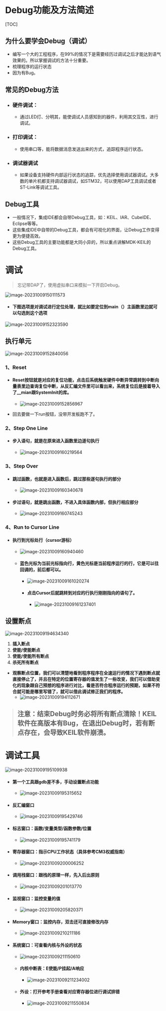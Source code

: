 # Debug功能及方法简述

[TOC]

## 为什么要学会Debug（调试）

- 编写一个大的工程程序，在99%的情况下是需要经历过调试之后才能达到语气效果的。所以掌握调试的方法十分重要。
- 梳理程序的运行状态
- 因为有Bug。

## 常见的Debug方法

- ### 硬件调试：

    - 通过LED灯、分明其，能使调试人员感知到的器件，利用其交互性，进行调试。

- ### 打印调试：

    - 使用串口等，能将数据消息发送出来的方式，追踪程序运行状态。

- ### 调试器调试

    - 如果设备支持硬件内部运行状态的追踪，优先选择使用调试器调试。大多数的单片机都支持调试器调试，如STM32，可以使用DAP工具调试或者ST-Link等调试工具。

## Debug工具

- 一般情况下，集成IDE都会自带Debug工具，如：KEIL、IAR、CubeIDE、Eclipse等等。
- 这些集成IDE中自带的Debug工具，都会有可视化的界面，让Debug工作变得更为便捷高效。
- 这些Debug工具的主要功能都是大同小异的，所以重点讲解MDK-KEIL的Debug工具。

# 调试

> 忘记带DAP了，使用虚拟串口来模拟一下开启Debug。

![image-20231009150111573](https://zdh934.oss-cn-shenzhen.aliyuncs.com/PigGo/202310091501678.png)

- #### 下图选项是对调试进行定位处理，就比如要定位到main（）主函数里边就可以勾选到这个选项


![image-20231009152323590](https://zdh934.oss-cn-shenzhen.aliyuncs.com/PigGo/202310091523646.png)

## 执行单元

![image-20231009152840056](https://zdh934.oss-cn-shenzhen.aliyuncs.com/PigGo/202310091528100.png)

### 1、Reset

- #### **Reset按钮就是对应的复位功能，点击后系统触发硬件中断异常跳转到中断向量表里边查询复位中断，从反汇编文件里可以看出来，系统复位后是接着导入了__mian跟SystemInit的库。**

    - ![image-20231009152856967](https://zdh934.oss-cn-shenzhen.aliyuncs.com/PigGo/202310091528023.png)

- 回去要做一下run按钮，没带开发板跑不了。

### 2、Step One Line

- #### 步入语句，就是在原来进入函数里边逐句执行

    - ![image-20231009160219564](https://zdh934.oss-cn-shenzhen.aliyuncs.com/PigGo/202310091602606.png)

### 3、Step Over

- #### 跳过函数，也就是进入函数后，跳过那些逐句执行的部分

    - ![image-20231009160340678](https://zdh934.oss-cn-shenzhen.aliyuncs.com/PigGo/202310091603714.png)

- #### 步过语句，就是跳出函数，不进入具体函数内部，但执行相应部分

    - ![image-20231009160745243](https://zdh934.oss-cn-shenzhen.aliyuncs.com/PigGo/202310091607294.png)

### 4、Run to Cursor Line 

- #### 执行到光标处行（cursor游标）

    - ![image-20231009160940460](https://zdh934.oss-cn-shenzhen.aliyuncs.com/PigGo/202310091609498.png)

    - #### 蓝色光标为当前光标指向行，黄色光标是当前程序运行的行，它是可以往回调的，前后都可以。

        - ![image-20231009161020274](https://zdh934.oss-cn-shenzhen.aliyuncs.com/PigGo/202310091610317.png)

        - #### 点击Cursor后就跳转到对应的行执行刚刚指向的语句了。

            - ![image-20231009161237401](https://zdh934.oss-cn-shenzhen.aliyuncs.com/PigGo/202310091612451.png)
        

## 设置断点

![image-20231009194634340](https://zdh934.oss-cn-shenzhen.aliyuncs.com/PigGo/202310091946384.png)

1. **插入断点**
2. **使能/使能断点**
3. **使能/使能所有断点**
4. **杀死所有断点**

- **观察断点位置，我们可以清楚地看到程序程序在全速运行的情况下遇到断点就直接停止了，并且在特定的位置寄存器的值发生了一些改变，我们可以借助变化的现象跟自己预想的程序进行对比，看是否符合程序运行的预期，如果不符合就可能是哪里写错了，就可以借此调试修正我们的程序。**
    - ![image-20231009194112671](https://zdh934.oss-cn-shenzhen.aliyuncs.com/PigGo/202310091941781.png)

> ## **注意：结束Debug时务必将所有断点清除！KEIL软件在高版本有Bug，在退出Debug时，若有断点存在，会导致KEIL软件崩溃。**

# 调试工具

![image-20231009195109938](https://zdh934.oss-cn-shenzhen.aliyuncs.com/PigGo/202310091951982.png)

- #### 第一个工具跟gdb差不多，手动设置断点功能

    - ![image-20231009195315652](https://zdh934.oss-cn-shenzhen.aliyuncs.com/PigGo/202310091953695.png)

- #### 反汇编窗口

    - ![image-20231009195429746](https://zdh934.oss-cn-shenzhen.aliyuncs.com/PigGo/202310091954788.png)

- #### 标志窗口：函数/变量类型/函数参数/位置

    - ![image-20231009195741179](https://zdh934.oss-cn-shenzhen.aliyuncs.com/PigGo/202310091957235.png)

- #### 寄存器窗口：指示CPU工作状态（具体参考CM3权威指南）

    - ![image-20231009200006252](https://zdh934.oss-cn-shenzhen.aliyuncs.com/PigGo/202310092000296.png)

- #### 调用栈窗口：跟栈的原理一样，先入后出原则

    - ![image-20231009201013770](https://zdh934.oss-cn-shenzhen.aliyuncs.com/PigGo/202310092010816.png)

- #### 监视窗口：监控变量的值

    - ![image-20231009205820371](https://zdh934.oss-cn-shenzhen.aliyuncs.com/PigGo/202310092058436.png)

- #### Memory窗口：监控内存，双击还可直接修改内存

    - ![image-20231009210211186](https://zdh934.oss-cn-shenzhen.aliyuncs.com/PigGo/202310092102238.png)

- #### 系统窗口：可查看内核与外设的状态

    - ![image-20231009211150610](https://zdh934.oss-cn-shenzhen.aliyuncs.com/PigGo/202310092111662.png)

    - #### 内核中断表：E使能/P挂起/A响应

        - ![image-20231009211234002](https://zdh934.oss-cn-shenzhen.aliyuncs.com/PigGo/202310092112046.png)

    - #### 外设：打开参考手册查看对应寄存器位进行调试排错

        - ![image-20231009211550834](https://zdh934.oss-cn-shenzhen.aliyuncs.com/PigGo/202310092115879.png)

